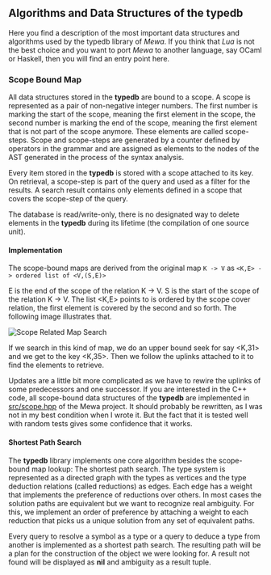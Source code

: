 ## Algorithms and Data Structures of the typedb

Here you find a description of the most important data structures and algorithms used by the typedb library of _Mewa_.
If you think that _Lua_ is not the best choice and you want to port _Mewa_ to another language, say OCaml or Haskell, then you will find an entry point here.

### Scope Bound Map

All data structures stored in the **typedb** are bound to a scope. A scope is represented as a pair of non-negative integer numbers. The first number is marking the start of the scope, meaning the first element in the scope, the second number is marking the end of the scope, meaning the first element that is not part of the scope anymore. These elements are called scope-steps. Scope and scope-steps are generated by a counter defined by operators in the grammar and are assigned as elements to the nodes of the AST generated in the process of the syntax analysis.

Every item stored in the **typedb** is stored with a scope attached to its key. On retrieval, a scope-step is part of the query and used as a filter for the results.
A search result contains only elements defined in a scope that covers the scope-step of the query.

The database is read/write-only, there is no designated way to delete elements in the **typedb** during its lifetime (the compilation of one source unit).

#### Implementation

The scope-bound maps are derived from the original map
```K -> V```
as
```<K,E> -> ordered list of <V,(S,E)>```

E is the end of the scope of the relation K -> V.
S is the start of the scope of the relation K -> V.
The list <K,E> points to is ordered by the scope cover relation, the first element is covered by the second and so forth. 
The following image illustrates that. 

![Scope Related Map Search](scope.jpg)

If we search in this kind of map, we do an upper bound seek for say <K,31> and we get to the key <K,35>. Then we follow the uplinks attached to it to find the elements to retrieve.

Updates are a little bit more complicated as we have to rewire the uplinks of some predecessors and one successor. If you are interested in the C++ code, all scope-bound data structures of the **typedb** are implemented in [src/scope.hpp](../src/scope.hpp) of the Mewa project. It should probably be rewritten, as I was not in my best condition when I wrote it. But the fact that it is tested well with random tests gives some confidence that it works.

#### Shortest Path Search

The **typedb** library implements one core algorithm besides the scope-bound map lookup: The shortest path search.
The type system is represented as a directed graph with the types as vertices and the type deduction relations (called reductions) as edges.
Each edge has a weight that implements the preference of reductions over others. In most cases the solution paths are equivalent but we want to recognize real ambiguity. For this, we implement an order of preference by attaching a weight to each reduction that picks us a unique solution from any set of equivalent paths.

Every query to resolve a symbol as a type or a query to deduce a type from another is implemented as a shortest path search.
The resulting path will be a plan for the construction of the object we were looking for. A result not found will be displayed as **nil** and ambiguity as a result tuple.


